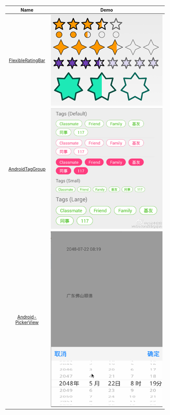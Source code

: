 |Name|Demo|
|:---:|:---:|
|[FlexibleRatingBar](https://github.com/Amagi82/FlexibleRatingBar)|![](./images/FlexibleRatingBar.png)|
|[AndroidTagGroup](https://github.com/2dxgujun/AndroidTagGroup)|![](./images/AndroidTagGroup.jpg)|
|[Android-PickerView](https://github.com/saiwu-bigkoo/Android-PickerView)|![](./images/Android-PickerView.gif)|